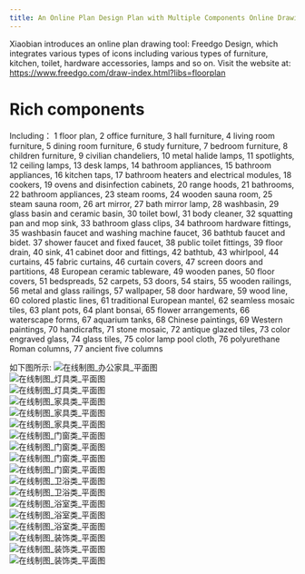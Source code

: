 ```yaml
---
title: An Online Plan Design Plan with Multiple Components Online Drawing
---
```


Xiaobian introduces an online plan drawing tool: Freedgo Design, which integrates various types of icons including various types of furniture, kitchen, toilet, hardware accessories, lamps and so on. Visit the website at: https://www.freedgo.com/draw-index.html?libs=floorplan
# Rich components
Including：
1 floor plan, 2 office furniture, 3 hall furniture, 4 living room furniture, 5 dining room furniture, 6 study furniture, 7 bedroom furniture, 8 children furniture, 9 civilian chandeliers, 10 metal halide lamps, 11 spotlights, 12 ceiling lamps, 13 desk lamps, 14 bathroom appliances, 15 bathroom appliances, 16 kitchen taps, 17 bathroom heaters and electrical modules, 18 cookers, 19 ovens and disinfection cabinets, 20 range hoods, 21 bathrooms, 22 bathroom appliances, 23 steam rooms, 24 wooden sauna room, 25 steam sauna room, 26 art mirror, 27 bath mirror lamp, 28 washbasin, 29 glass basin and ceramic basin, 30 toilet bowl, 31 body cleaner, 32 squatting pan and mop sink, 33 bathroom glass clips, 34 bathroom hardware fittings, 35 washbasin faucet and washing machine faucet, 36 bathtub faucet and bidet. 37 shower faucet and fixed faucet, 38 public toilet fittings, 39 floor drain, 40 sink, 41 cabinet door and fittings, 42 bathtub, 43 whirlpool, 44 curtains, 45 fabric curtains, 46 curtain covers, 47 screen doors and partitions, 48 European ceramic tableware, 49 wooden panes, 50 floor covers, 51 bedspreads, 52 carpets, 53 doors, 54 stairs, 55 wooden railings, 56 metal and glass railings, 57 wallpaper, 58 door hardware, 59 wood line, 60 colored plastic lines, 61 traditional European mantel, 62 seamless mosaic tiles, 63 plant pots, 64 plant bonsai, 65 flower arrangements, 66 waterscape forms, 67 aquarium tanks, 68 Chinese paintings, 69 Western paintings, 70 handicrafts, 71 stone mosaic, 72 antique glazed tiles, 73 color engraved glass, 74 glass tiles, 75 color lamp pool cloth, 76 polyurethane Roman columns, 77 ancient five columns

如下图所示:
![在线制图_办公家具_平面图](/public/themes/freedgo/floor/floordetail/办公家具.png "在线制图 办公家具")  
![在线制图_灯具类_平面图](/public/themes/freedgo/floor/floordetail/灯具类.png "在线制图 灯具类")  
![在线制图_灯具类_平面图](/public/themes/freedgo/floor/floordetail/灯具类2.png "在线制图 灯具类")  
![在线制图_家具类_平面图](/public/themes/freedgo/floor/floordetail/家具类.png "在线制图 家具类")  
![在线制图_家具类_平面图](/public/themes/freedgo/floor/floordetail/家具类1.png "在线制图 家具类")  
![在线制图_家具类_平面图](/public/themes/freedgo/floor/floordetail/家具类2.png "在线制图 家具类")  
![在线制图_门窗类_平面图](/public/themes/freedgo/floor/floordetail/门窗类.png "在线制图 门窗类")  
![在线制图_门窗类_平面图](/public/themes/freedgo/floor/floordetail/门窗类1.png "在线制图 门窗类")  
![在线制图_门窗类_平面图](/public/themes/freedgo/floor/floordetail/门窗类2.png "在线制图 门窗类")  
![在线制图_门窗类_平面图](/public/themes/freedgo/floor/floordetail/门窗类3.png "在线制图 门窗类")  
![在线制图_卫浴类_平面图](/public/themes/freedgo/floor/floordetail/卫浴类.png "在线制图 卫浴类")  
![在线制图_卫浴类_平面图](/public/themes/freedgo/floor/floordetail/卫浴类1.png "在线制图 卫浴类")  
![在线制图_浴室类_平面图](/public/themes/freedgo/floor/floordetail/浴室类.png "在线制图 浴室类")  
![在线制图_浴室类_平面图](/public/themes/freedgo/floor/floordetail/浴室类1.png "在线制图 浴室类")  
![在线制图_浴室类_平面图](/public/themes/freedgo/floor/floordetail/浴室类2.png "在线制图 浴室类")  
![在线制图_装饰类_平面图](/public/themes/freedgo/floor/floordetail/装饰类.png "在线制图 装饰类")  
![在线制图_装饰类_平面图](/public/themes/freedgo/floor/floordetail/装饰类1.png "在线制图 装饰类")  
![在线制图_装饰类_平面图](/public/themes/freedgo/floor/floordetail/装饰类2.png "在线制图 装饰类")  

  
